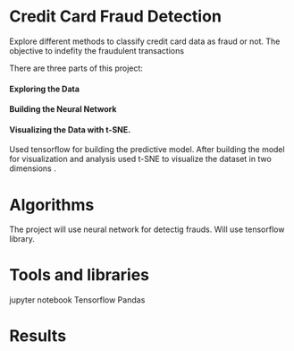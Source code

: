 # Credit Card Fraud Detection
Explore different methods to classify credit card data as fraud or not.
 The objective to indefity the fraudulent transactions
 
There are three parts of this project:
#### Exploring the Data
#### Building the Neural Network
#### Visualizing the Data with t-SNE.
Used tensorflow for building the predictive model. After building the model for visualization and analysis used t-SNE to visualize the dataset in two dimensions . 
# Algorithms
 The project will use neural network for detectig frauds. Will use tensorflow library.
 
 
 # Tools and libraries
 jupyter notebook
 Tensorflow
 Pandas
 
# Results
